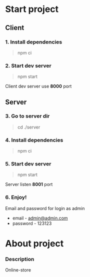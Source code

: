 # Start project

## Client

### 1. Install dependencies
> npm ci

### 2. Start dev server
> npm start

Client dev server use **8000** port

## Server

### 3. Go to server dir
> cd ./server

### 4. Install dependencies
> npm ci

### 5. Start dev server
> npm start

Server listen **8001** port

### 6. Enjoy!

Email and password for login as admin
- email - admin@admin.com
- password - 123123


# About project

### Description
Online-store

